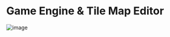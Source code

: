 # Game Engine & Tile Map Editor

![image](https://github.com/user-attachments/assets/570d5e27-26f2-4b00-9b62-5b8dc0686861)

